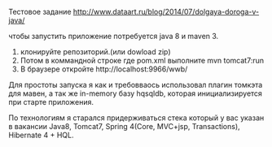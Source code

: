 Тестовое задание http://www.dataart.ru/blog/2014/07/dolgaya-doroga-v-java/

чтобы запустить приложение потребуется java 8 и maven 3.
1) клонируйте репозиторий.(или dowload zip)
2) Потом в коммандной строке где pom.xml выполните mvn tomcat7:run
3) В браузере откройте http://localhost:9966/wwb/

Для простоты запуска я как и требовваось использовал плагин томкэта для мавен, а так же
in-memory базу hqsqldb, которая инициализируется при старте приложения.

По технологиям я старался придерживаться стека который у вас указан  в вакансии
Java8, Tomcat7, Spring 4(Core, MVC+jsp, Transactions), Hibernate 4 + HQL.
